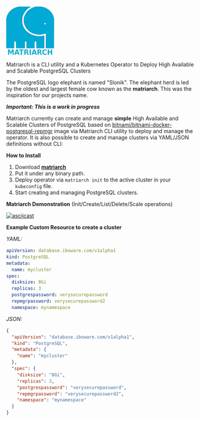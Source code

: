 ![logo](https://github.com/iboware/matriarch/raw/master/assets/matriarch128.png "")

Matriarch is a CLI utility and a Kubernetes Operator to Deploy High Available and Scalable PostgreSQL Clusters

The PostgreSQL logo elephant is named "Slonik". The elephant herd is led by the oldest and largest female cow known as the **matriarch**. This was the inspiration for our projects name.

***Important: This is a work in progress***

Matriarch currently can create and manage **simple** High Available and Scalable Clusters of PostgreSQL based on [bitnami/bitnami-docker-postgresql-repmgr](http://github.com//bitnami/bitnami-docker-postgresql-repmgr) image via Matriarch CLI utility to deploy and manage the operator. It is also possible to create and manage clusters via YAML/JSON definitions without CLI:

**How to Install**
1. Download [**matriarch**](https://github.com/iboware/matriarch/releases/download/v0.3.7/matriarch)
2. Put it under any binary path.
4. Deploy operator via `matriarch init` to the active cluster in your `kubeconfig` file.
3. Start creating and managing PostgreSQL clusters.

**Matriarch Demonstration** (Init/Create/List/Delete/Scale operations)

[![asciicast](https://asciinema.org/a/351880.svg)](https://asciinema.org/a/351880)

**Example Custom Resource to create a cluster**

*YAML:*
```yaml
apiVersion: database.iboware.com/v1alpha1
kind: PostgreSQL
metadata:
  name: mycluster
spec:
  disksize: 8Gi
  replicas: 3
  postgrespassword: verysecurepassword
  repmgrpassword: verysecurepassword2
  namespace: mynamespace
```
*JSON:*
```json
{
  "apiVersion": "database.iboware.com/v1alpha1",
  "kind": "PostgreSQL",
  "metadata": {
    "name": "mycluster"
  },
  "spec": {
    "disksize": "8Gi",
    "replicas": 3,
    "postgrespassword": "verysecurepassword",
    "repmgrpassword": "verysecurepassword2",
    "namespace": "mynamespace"
  }
}
```
